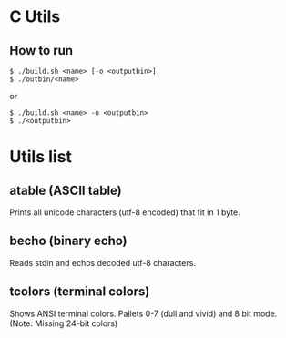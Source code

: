 # C Utils

## How to run

```console
$ ./build.sh <name> [-o <outputbin>]
$ ./outbin/<name>
```

or

```console
$ ./build.sh <name> -o <outputbin>
$ ./<outputbin>
```

# Utils list

## atable (ASCII table)

Prints all unicode characters (utf-8 encoded)
that fit in 1 byte.

## becho (binary echo)

Reads stdin and echos decoded utf-8 characters.

## tcolors (terminal colors)

Shows ANSI terminal colors.
Pallets 0-7 (dull and vivid) and 8 bit mode.
(Note: Missing 24-bit colors)
